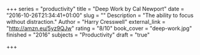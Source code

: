 +++
series = "productivity"
title = "Deep Work by Cal Newport"
date = "2016-10-26T21:34:41+01:00"
slug = ""
Description = "The ability to focus without distraction."
Author = "Harry Cresswell"
external_link = "http://amzn.eu/5yz9QJw"
rating = "8/10"
book_cover = "deep-work.jpg"
finished = "2016"
subjects = "Productivity"
draft = "true"

+++
